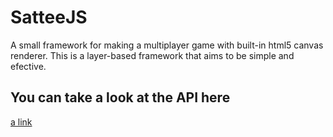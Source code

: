 # SatteeJS
A small framework for making a multiplayer game with built-in html5 canvas renderer.
This is a layer-based framework that aims to be simple and efective.

## You can take a look at the API here
[a link](https://github.com/StiliyanKushev/SatteeJS/blob/master/API.md)